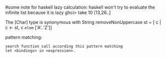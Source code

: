 #some note for haskell
lazy calculation:
    haskell won't try to evaluate the infinite list because it is lazy
    ghci> take 10 [13,26..]

The [Char] type is synonymous with String
removeNonUppercase st = [ c | c <- st, c `elem` ['A'..'Z']]

pattern matching:

    search function call according this pattern matching
    let <bindings> in <expression>.
